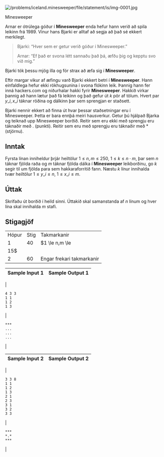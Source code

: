 

![/problems/iceland.minesweeper/file/statement/is/img-0001.jpg](/problems/iceland.minesweeper/file/statement/is/img-0001.jpg)

 Minesweeper
 

Arnar er ótrúlega góður í **Minesweeper** enda hefur hann verið að spila
 leikinn frá 1989. Vinur hans Bjarki er alltaf að segja að það
 sé ekkert merkilegt.



> 
>  Bjarki: “Hver sem er getur verið góður í Minesweeper.”  
> 
>  Arnar: “Ef það er svona létt sannaðu það þá, æfðu þig og
>  kepptu svo við mig.”  
> 
> 


Bjarki tók þessu mjög illa og fór strax að æfa sig í
 **Minesweeper**.


Eftir margar vikur af æfingu varð Bjarki ekkert betri í
 **Minesweeper**. Hann einfaldlega hefur
 ekki rökhugsunina í svona flókinn leik. Þannig hann fer inná
 hackers.com og niðurhalar hakki fyrir
 **Minesweeper**. Hakkið virkar þannig að
 hann lætur það fá leikinn og það gefur út $k$ pör af tölum. Hvert par
 $y\_ i,x\_ i$ táknar röðina
 og dálkinn þar sem sprengjan er staðsett.


Bjarki nennir ekkert að finna út hvar þessar staðsetningar
 eru í Minesweeper. Þetta er bara ennþá meiri hausverkur. Getur
 þú hjálpað Bjarka og teiknað upp Minesweeper borðið. Reitir sem
 eru ekki með sprengju eru táknaðir með . (punkti). Reitir sem eru með sprengju eru
 táknaðir með \* (stjörnu).


Inntak
------


Fyrsta línan inniheldur þrjár heiltölur $1 \le n,m \le 250$, $1 \le k \le n \cdot m$, þar sem
 $n$ táknar fjölda raða og
 $m$ táknar fjölda dálka í
 **Minesweeper** leikborðinu, go
 $k$ segir til um fjölda
 para sem hakkaraforritið fann. Næstu $k$ línur innihalda tvær heiltölur
 $1 \le y\_ i \le n$,
 $1 \le x\_ i \le m$.


Úttak
-----


Skrifaðu út borðið í heild sinni. Úttakið skal samanstanda
 af $n$ línum og hver lína
 skal innihalda $m$
 stafi.


Stigagjöf
---------




|  |  |  |
| --- | --- | --- |
| Hópur | Stig | Takmarkanir |
| 1 | 40 | $1 \le n,m \le
 15$ |
| 2 | 60 | Engar frekari takmarkanir |




| Sample Input 1 | Sample Output 1 |
| --- | --- |
| 
```
4 3 3
1 1
1 2
1 3

```
 | 
```
***
...
...
...

```
 |




| Sample Input 2 | Sample Output 2 |
| --- | --- |
| 
```
3 3 8
1 1
1 2
1 3
2 1
2 3
3 1
3 2
3 3

```
 | 
```
***
*.*
***

```
 |


